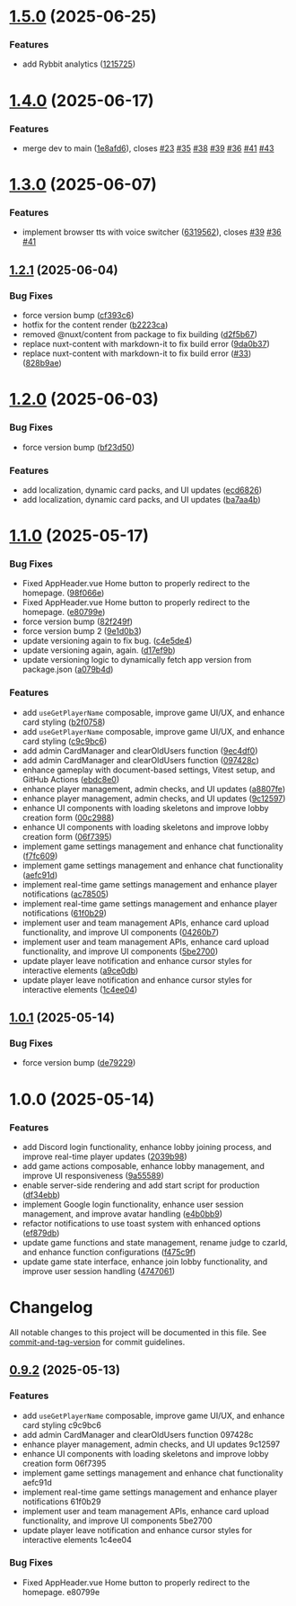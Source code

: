 # [1.5.0](https://github.com/PPO-GG/unfit-for-print/compare/v1.4.0...v1.5.0) (2025-06-25)


### Features

* add Rybbit analytics ([1215725](https://github.com/PPO-GG/unfit-for-print/commit/1215725450a81c50669dfb7a6e91fca0b721922e))

# [1.4.0](https://github.com/PPO-GG/unfit-for-print/compare/v1.3.0...v1.4.0) (2025-06-17)


### Features

* merge dev to main ([1e8afd6](https://github.com/PPO-GG/unfit-for-print/commit/1e8afd628b16efebd963afc679d0b39412946d51)), closes [#23](https://github.com/PPO-GG/unfit-for-print/issues/23) [#35](https://github.com/PPO-GG/unfit-for-print/issues/35) [#38](https://github.com/PPO-GG/unfit-for-print/issues/38) [#39](https://github.com/PPO-GG/unfit-for-print/issues/39) [#36](https://github.com/PPO-GG/unfit-for-print/issues/36) [#41](https://github.com/PPO-GG/unfit-for-print/issues/41) [#43](https://github.com/PPO-GG/unfit-for-print/issues/43)

# [1.3.0](https://github.com/PPO-GG/unfit-for-print/compare/v1.2.1...v1.3.0) (2025-06-07)


### Features

* implement browser tts with voice switcher ([6319562](https://github.com/PPO-GG/unfit-for-print/commit/6319562ecb2f494cd4722b345ddea666a6c6085d)), closes [#39](https://github.com/PPO-GG/unfit-for-print/issues/39) [#36](https://github.com/PPO-GG/unfit-for-print/issues/36) [#41](https://github.com/PPO-GG/unfit-for-print/issues/41)

## [1.2.1](https://github.com/PPO-GG/unfit-for-print/compare/v1.2.0...v1.2.1) (2025-06-04)


### Bug Fixes

* force version bump ([cf393c6](https://github.com/PPO-GG/unfit-for-print/commit/cf393c612fd23f8aca2e2766d0f82dc6a6e6bed9))
* hotfix for the content render ([b2223ca](https://github.com/PPO-GG/unfit-for-print/commit/b2223ca26ace1c8459ff2a739fc31ee7697a2f99))
* removed @nuxt/content from package to fix building ([d2f5b67](https://github.com/PPO-GG/unfit-for-print/commit/d2f5b675d1a62f41023d529a2dc7282ad831a8d7))
* replace nuxt-content with markdown-it to fix build error ([9da0b37](https://github.com/PPO-GG/unfit-for-print/commit/9da0b371942df280400f4c700c0dcaaac9f5cf64))
* replace nuxt-content with markdown-it to fix build error ([#33](https://github.com/PPO-GG/unfit-for-print/issues/33)) ([828b9ae](https://github.com/PPO-GG/unfit-for-print/commit/828b9aebd58b10800e6cd046a011b7609184bc84))

# [1.2.0](https://github.com/PPO-GG/unfit-for-print/compare/v1.1.0...v1.2.0) (2025-06-03)


### Bug Fixes

* force version bump ([bf23d50](https://github.com/PPO-GG/unfit-for-print/commit/bf23d50e7017a6985006b045c0a459546f756ed3))


### Features

* add localization, dynamic card packs, and UI updates ([ecd6826](https://github.com/PPO-GG/unfit-for-print/commit/ecd68263e3fdc7574b11b130d580ee215bce6405))
* add localization, dynamic card packs, and UI updates ([ba7aa4b](https://github.com/PPO-GG/unfit-for-print/commit/ba7aa4b11c2424e30d48cc2e18f42a2a4b55e899))

# [1.1.0](https://github.com/MyndPhreak/unfit-for-print/compare/v1.0.1...v1.1.0) (2025-05-17)


### Bug Fixes

* Fixed AppHeader.vue Home button to properly redirect to the homepage. ([98f066e](https://github.com/MyndPhreak/unfit-for-print/commit/98f066ed21e6dd9755a075260d2efba9f3e2622b))
* Fixed AppHeader.vue Home button to properly redirect to the homepage. ([e80799e](https://github.com/MyndPhreak/unfit-for-print/commit/e80799ea8aa2dfc860879ffa45c2d2929c3b79ba))
* force version bump ([82f249f](https://github.com/MyndPhreak/unfit-for-print/commit/82f249f7f84295588852e3e55c8ad44825fe3f32))
* force version bump 2 ([9e1d0b3](https://github.com/MyndPhreak/unfit-for-print/commit/9e1d0b32257aae90f076c79c12bc0ca9b4c4c97a))
* update versioning again to fix bug. ([c4e5de4](https://github.com/MyndPhreak/unfit-for-print/commit/c4e5de402a6cbc145f99b729c36d579a8916a27c))
* update versioning again, again. ([d17ef9b](https://github.com/MyndPhreak/unfit-for-print/commit/d17ef9b179c79b310853b0f3d219e24209d34f90))
* update versioning logic to dynamically fetch app version from package.json ([a079b4d](https://github.com/MyndPhreak/unfit-for-print/commit/a079b4dd124b6d4ab8f436e7fc368d305d205d0e))


### Features

* add `useGetPlayerName` composable, improve game UI/UX, and enhance card styling ([b2f0758](https://github.com/MyndPhreak/unfit-for-print/commit/b2f0758265d6d8f22da17f9091eb38a223d9d615))
* add `useGetPlayerName` composable, improve game UI/UX, and enhance card styling ([c9c9bc6](https://github.com/MyndPhreak/unfit-for-print/commit/c9c9bc67e1b74c497ef0140da84ead588ba2d962))
* add admin CardManager and clearOldUsers function ([9ec4df0](https://github.com/MyndPhreak/unfit-for-print/commit/9ec4df06c74782ee63b0484fe1a8374d7eb9aa46))
* add admin CardManager and clearOldUsers function ([097428c](https://github.com/MyndPhreak/unfit-for-print/commit/097428cbbcb634b389552d0f68a3bbdb2a4b17b1))
* enhance gameplay with document-based settings, Vitest setup, and GitHub Actions ([ebdc8e0](https://github.com/MyndPhreak/unfit-for-print/commit/ebdc8e00eaa63be5e830692b3ad313794cf829db))
* enhance player management, admin checks, and UI updates ([a8807fe](https://github.com/MyndPhreak/unfit-for-print/commit/a8807fe0b42d4f1cdb36bee0e4e3db0b3e361873))
* enhance player management, admin checks, and UI updates ([9c12597](https://github.com/MyndPhreak/unfit-for-print/commit/9c1259767bb225ab9e31e8134affab80a319f825))
* enhance UI components with loading skeletons and improve lobby creation form ([00c2988](https://github.com/MyndPhreak/unfit-for-print/commit/00c29888d3c33d849b07f992e668a6b49b8d3e38))
* enhance UI components with loading skeletons and improve lobby creation form ([06f7395](https://github.com/MyndPhreak/unfit-for-print/commit/06f73953d39f2682d237ce169fa74b264a4d5c73))
* implement game settings management and enhance chat functionality ([f7fc609](https://github.com/MyndPhreak/unfit-for-print/commit/f7fc609ffc06482592b059b4406d3f8d1ea577b9))
* implement game settings management and enhance chat functionality ([aefc91d](https://github.com/MyndPhreak/unfit-for-print/commit/aefc91dff02bbe9f3a6b4d6b71a9b42fab37f9d4))
* implement real-time game settings management and enhance player notifications ([ac78505](https://github.com/MyndPhreak/unfit-for-print/commit/ac78505da4ec2ef374640ba579c0db569c0c8fb3))
* implement real-time game settings management and enhance player notifications ([61f0b29](https://github.com/MyndPhreak/unfit-for-print/commit/61f0b29571b9fa2515e67607dcde68a9bf7c6bec))
* implement user and team management APIs, enhance card upload functionality, and improve UI components ([04260b7](https://github.com/MyndPhreak/unfit-for-print/commit/04260b76358025c467b1f5007c6cbaafe9767449))
* implement user and team management APIs, enhance card upload functionality, and improve UI components ([5be2700](https://github.com/MyndPhreak/unfit-for-print/commit/5be27000d00b255aaf2a250b806058185064ff62))
* update player leave notification and enhance cursor styles for interactive elements ([a9ce0db](https://github.com/MyndPhreak/unfit-for-print/commit/a9ce0db05739847e3afc6a3c95fa8d75ffaafa68))
* update player leave notification and enhance cursor styles for interactive elements ([1c4ee04](https://github.com/MyndPhreak/unfit-for-print/commit/1c4ee04398c1b9587bae67de8b27d1dda1287962))

## [1.0.1](https://git.ppo.gg/MYND/unfit-for-print/compare/v1.0.0...v1.0.1) (2025-05-14)


### Bug Fixes

* force version bump ([de79229](https://git.ppo.gg/MYND/unfit-for-print/commit/de792295b39f33b6c3d7431d7c6ccc9b106b0423))

# 1.0.0 (2025-05-14)


### Features

* add Discord login functionality, enhance lobby joining process, and improve real-time player updates ([2039b98](https://git.ppo.gg/MYND/unfit-for-print/commit/2039b987a98c1e3b9f0cc64cb38f90583a06945c))
* add game actions composable, enhance lobby management, and improve UI responsiveness ([9a55589](https://git.ppo.gg/MYND/unfit-for-print/commit/9a555896af47efb3e40a8dd012632ff4ad9c8dfd))
* enable server-side rendering and add start script for production ([df34ebb](https://git.ppo.gg/MYND/unfit-for-print/commit/df34ebbdf56a08b690e1c0468a695464b62662eb))
* implement Google login functionality, enhance user session management, and improve avatar handling ([e4b0bb9](https://git.ppo.gg/MYND/unfit-for-print/commit/e4b0bb9eea33ee6ca72b404541720892c2ae94ac))
* refactor notifications to use toast system with enhanced options ([ef879db](https://git.ppo.gg/MYND/unfit-for-print/commit/ef879dbcd0e486635da50a9383780282b79ed180))
* update game functions and state management, rename judge to czarId, and enhance function configurations ([f475c9f](https://git.ppo.gg/MYND/unfit-for-print/commit/f475c9f957bf2f2dd30a5bea39dd5cd1b6554013))
* update game state interface, enhance join lobby functionality, and improve user session handling ([4747061](https://git.ppo.gg/MYND/unfit-for-print/commit/474706103418c639805ecf040ded3cfa4b93df7f))

# Changelog

All notable changes to this project will be documented in this file. See [commit-and-tag-version](https://github.com/absolute-version/commit-and-tag-version) for commit guidelines.

## [0.9.2](///compare/v0.1.0...v0.9.2) (2025-05-13)


### Features

* add `useGetPlayerName` composable, improve game UI/UX, and enhance card styling c9c9bc6
* add admin CardManager and clearOldUsers function 097428c
* enhance player management, admin checks, and UI updates 9c12597
* enhance UI components with loading skeletons and improve lobby creation form 06f7395
* implement game settings management and enhance chat functionality aefc91d
* implement real-time game settings management and enhance player notifications 61f0b29
* implement user and team management APIs, enhance card upload functionality, and improve UI components 5be2700
* update player leave notification and enhance cursor styles for interactive elements 1c4ee04


### Bug Fixes

* Fixed AppHeader.vue Home button to properly redirect to the homepage. e80799e
